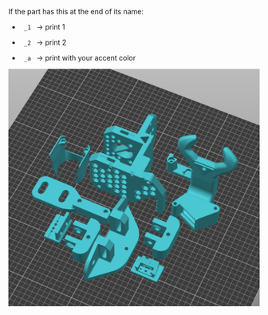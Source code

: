 If the part has this at the end of its name:
- <code> _1 </code> -> print 1

- <code> _2 </code> -> print 2

- <code> _a </code> -> print with your accent color

![PrintOrientation](/img/mosquito_klicky_print_orientation.png)
